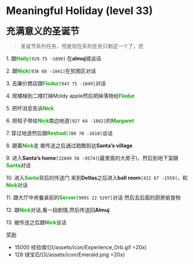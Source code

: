 # Meaningful Holiday (level 33)
<span style="font-size: 25px;">**充满意义的圣诞节**</span>

>圣诞节系列任务，但是现在系列任务只剩这一个了，悲

<span class="stage-index">1.</span> 跟<font color=00AA00>**Haily**</font>`[929 75 -1899]` 在**almuj**城谈话

<span class="stage-index">2.</span> 跟<font color=00AA00>**Nick**</font>`[936 68 -1841]`在贫困区对话

<span class="stage-index">3.</span> 去廉价商店跟<font color=00AA00>**Flodur**</font>`[943 75 -1849]`对话

<span class="stage-index">4.</span> 爬楼梯到二楼打掉Moldy apple然后把掉落物给<font color=00AA00>**Flodur**</font>

<span class="stage-index">5.</span> 把坏消息告诉<font color=00AA00>**Nick**</font>

<span class="stage-index">6.</span> 把毯子带给<font color=00AA00>**Nick**</font>南边地道`[927 64 -1802]`的<font color=00AA00>**Margaret**</font>

<span class="stage-index">7.</span> 穿过地道然后跟<font color=00AA00>**Reshad**</font>`[780 70 -1618]`谈话

<span class="stage-index">8.</span> 跟着<font color=00AA00>**Nick**</font>走 被传送之后通过跑酷到达**Santa’s village**

<span class="stage-index">9.</span> 进入**Santa’s home**`[22849 56 -9574]`(最里面的大房子)，然后到地下室跟<font color=00AA00>**Santa**</font>对话

<span class="stage-index">10.</span> 进入<font color=00AA00>**Santa**</font>背后的传送门 来到**Detlas**之后进入**ball room**`[422 67 -1559]`，和<font color=00AA00>**Nick**</font>对话

<span class="stage-index">11.</span> 跟大厅中央餐桌前的<font color=00AA00>**Server**</font>`[9991 22 5297]`对话 然后去后面的厨房偷食物

<span class="stage-index">12.</span> 跟<font color=00AA00>**Nick**</font>对话,看一段剧情,然后传送回**Almuj**

<span class="stage-index">13.</span> 被传送之后跟<font color=00AA00>**Nick**</font>谈话

奖励
+ 15000 经验值![](/assets/icon/Experience_Orb.gif =20x)
+ 128 绿宝石![](/assets/icon/Emerald.png =20x)